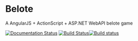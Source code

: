 # Belote
A AngularJS + ActionScript + ASP.NET WebAPI belote game

[![Documentation Status](https://readthedocs.org/projects/belot/badge/?version=latest)](http://belot.readthedocs.io/?badge=latest) [![Build Status](https://travis-ci.org/valentinJonev/Belote.svg?branch=master)](https://travis-ci.org/valentinJonev/Belote)[![Build status](https://ci.appveyor.com/api/projects/status/9chuyuscexppe6rl?svg=true)](https://ci.appveyor.com/project/valentinJonev/belote)
